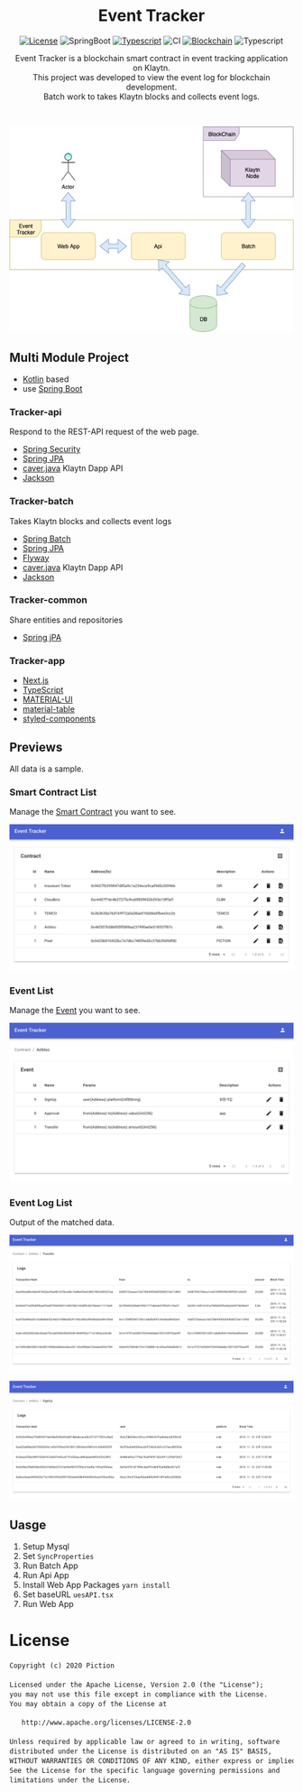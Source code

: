<h1 align="center">Event Tracker</h1>

<p align="center">
  <a href="https://opensource.org/licenses/Apache-2.0"><img alt="License" src="https://img.shields.io/badge/License-Apache%202.0-blue.svg"/></a>
  <img alt="SpringBoot" src="https://img.shields.io/badge/Spring--boot-2.1.4-green"/>
  <a href="https://nextjs.org/learn/excel/typescript"><img alt="Typescript" src="https://img.shields.io/badge/Typescript-Next.js-blue"/></a>
  <img alt="CI" src="https://github.com/piction-protocol/event-tracker/workflows/CI/badge.svg"/>
  <a href="https://www.klaytn.com"><img alt="Blockchain" src="https://img.shields.io/badge/Blockchain-Klaytn-blue"/></a>
  <img alt="Typescript" src="https://badges.frapsoft.com/os/v1/open-source.svg?v=103"/>
</p>

<p align="center">  
  Event Tracker is a blockchain smart contract in event tracking application on Klaytn.<br>
  This project was developed to view the event log for blockchain development.<br>
  Batch work to takes Klaytn blocks and collects event logs.
</p>
</br>

<p align="center">
  <img src="/preview/diagram.jpg"/>
</p>


## Multi Module Project
- [Kotlin](https://kotlinlang.org/) based
- use [Spring Boot](https://spring.io/projects/spring-boot)

### Tracker-api
Respond to the REST-API request of the web page.
- [Spring Security](https://spring.io/projects/spring-security)
- [Spring JPA](https://spring.io/projects/spring-data-jpa)
- [caver.java](https://github.com/klaytn/caver-java) Klaytn Dapp API
- [Jackson](https://github.com/FasterXML/jackson)

### Tracker-batch
Takes Klaytn blocks and collects event logs
- [Spring Batch](https://spring.io/projects/spring-batch)
- [Spring JPA](https://spring.io/projects/spring-data-jpa)
- [Flyway](https://flywaydb.org/)
- [caver.java](https://github.com/klaytn/caver-java) Klaytn Dapp API
- [Jackson](https://github.com/FasterXML/jackson)

### Tracker-common
Share entities and repositories
- [Spring jPA](https://spring.io/projects/spring-data-jpa)

### Tracker-app
- [Next.js](https://nextjs.org/)
- [TypeScript](https://www.typescriptlang.org/)
- [MATERIAL-UI](https://material-ui.com/)
- [material-table](https://material-table.com/#/)
- [styled-components](https://styled-components.com/)

## Previews
All data is a sample.

### Smart Contract List
Manage the [Smart Contract](https://docs.klaytn.com/klaytn/design/computation/klaytn-smart-contract) you want to see.
<p align="center">
  <img src="/preview/contract.png"/>
</p>

### Event List
Manage the [Event](https://solidity.readthedocs.io/en/v0.6.12/contracts.html?highlight=event#events) you want to see.
<p align="center">
  <img src="/preview/event.png"/>
</p>

### Event Log List
Output of the matched data.
<p align="center">
  <img src="/preview/transfer.png"/>
</p>

<p align="center">
  <img src="/preview/signup.png"/>
</p>

## Uasge
1. Setup Mysql
2. Set `SyncProperties`
3. Run Batch App
4. Run Api App
5. Install Web App Packages `yarn install`
6. Set baseURL `uesAPI.tsx`
7. Run Web App

# License
```xml
Copyright (c) 2020 Piction

Licensed under the Apache License, Version 2.0 (the "License");
you may not use this file except in compliance with the License.
You may obtain a copy of the License at

   http://www.apache.org/licenses/LICENSE-2.0

Unless required by applicable law or agreed to in writing, software
distributed under the License is distributed on an "AS IS" BASIS,
WITHOUT WARRANTIES OR CONDITIONS OF ANY KIND, either express or implied.
See the License for the specific language governing permissions and
limitations under the License.
```

